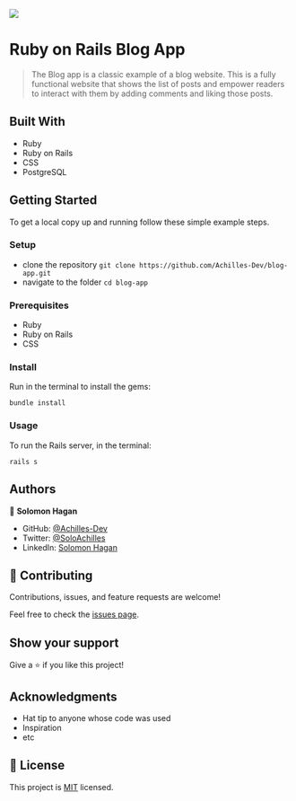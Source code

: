![](https://img.shields.io/badge/Microverse-blueviolet)

# Ruby on Rails Blog App

> The Blog app is a classic example of a blog website. This is a fully functional website that shows the list of posts and empower readers to interact with them by adding comments and liking those posts.

## Built With

- Ruby
- Ruby on Rails
- CSS
- PostgreSQL

## Getting Started

To get a local copy up and running follow these simple example steps.

### Setup

- clone the repository
`git clone https://github.com/Achilles-Dev/blog-app.git`
- navigate to the folder
`cd blog-app`

### Prerequisites

- Ruby
- Ruby on Rails 
- CSS

### Install

Run in the terminal to install the gems:

`bundle install`

### Usage

To run the Rails server, in the terminal: 

`rails s`

## Authors

👤 **Solomon Hagan**

- GitHub: [@Achilles-Dev](https://github.com/Achilles-Dev/)
- Twitter: [@SoloAchilles](https://twitter.com/SoloAchilles/)
- LinkedIn: [Solomon Hagan](https://www.linkedin.com/in/solomon-hagan/)



## 🤝 Contributing

Contributions, issues, and feature requests are welcome!

Feel free to check the [issues page](../../issues/).

## Show your support

Give a ⭐️ if you like this project!

## Acknowledgments

- Hat tip to anyone whose code was used
- Inspiration
- etc

## 📝 License

This project is [MIT](./LICENSE) licensed.

